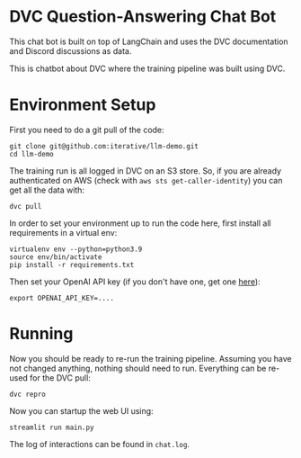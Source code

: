 # DVC Question-Answering Chat Bot

This chat bot is built on top of LangChain and uses the DVC documentation and Discord discussions as data.

This is chatbot about DVC where the training pipeline was built using DVC.

# Environment Setup

First you need to do a git pull of the code:
```shell
git clone git@github.com:iterative/llm-demo.git
cd llm-demo
```

The training run is all logged in DVC on an S3 store. So, if you are already authenticated on AWS (check with `aws sts get-caller-identity`) you can get all the data with:
```shell
dvc pull
```

In order to set your environment up to run the code here, first install all requirements in a virtual env:
```shell
virtualenv env --python=python3.9
source env/bin/activate
pip install -r requirements.txt
```

Then set your OpenAI API key (if you don't have one, get one [here](https://beta.openai.com/playground)):
```shell
export OPENAI_API_KEY=....
```

# Running

Now you should be ready to re-run the training pipeline. Assuming you have not changed anything, nothing should need to run. Everything can be re-used for the DVC pull:
```shell
dvc repro
```

Now you can startup the web UI using:
```shell
streamlit run main.py
```
The log of interactions can be found in `chat.log`.
